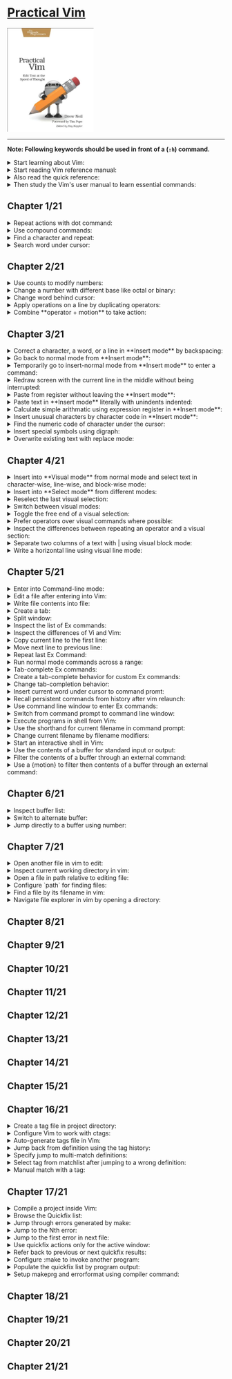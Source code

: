 # [Practical Vim](https://www.amazon.com/Practical-Vim-Thought-Pragmatic-Programmers/dp/1934356980/ref=sr_1_3?crid=3U5TSBECCZ34&keywords=practical+vim&qid=1659248704&sprefix=practical+%2Caps%2C654&sr=8-3)
<img alt="9781934356982" src="../covers/9781934356982.jpg" width="200"/>


- - -

**Note: Following keywords should be used in front of a (`:h`) command.**

<details>
<summary>Start learning about Vim:</summary>

* (`:help`)
</details>

<details>
<summary>Start reading Vim reference manual:</summary>

* (`reference`)
</details>

<details>
<summary>Also read the quick reference:</summary>

* (`quickref`)
</details>

<details>
<summary>Then study the Vim's user manual to learn essential commands:</summary>

* (`user-manual`)
</details>

## Chapter 1/21

<details>
<summary>Repeat actions with dot command:</summary>

* (`repeating`)::(`single-repeat`)::(`.`)
</details>

<details>
<summary>Use compound commands:</summary>

* (`Insert`)::(`inserting`)::(`a` or `A`)
* (`Insert`)::(`inserting`)::(`i` or `I`)
* (`Insert`)::(`inserting`)::(`o` or `O`)
* (`Insert`)::(`delete-insert`)::(`s` or `S`)
* (`Insert`)::(`delete-insert`)::(`c` or `C`)
</details>

<details>
<summary>Find a character and repeat:</summary>

* (`cursor-motions`)::(`left-right-motions`)::(`f` or `F`)
* (`cursor-motions`)::(`left-right-motions`)::(`t`) and (`T`)
* (`cursor-motions`)::(`left-right-motions`)::(`;`)
* (`cursor-motions`)::(`left-right-motions`)::(`,`)
</details>

<details>
<summary>Search word under cursor:</summary>

* (`pattern-searches`)::(`search-commands`)::(`star`)
</details>

## Chapter 2/21

<details>
<summary>Use counts to modify numbers:</summary>

* (`reference`)::(`notation`)::(`count`)
* (`changing`)::(`simple-change`)::(`ctrl-a`)
* (`changing`)::(`simple-change`)::(`ctrl-x`)
</details>

<details>
<summary>Change a number with different base like octal or binary:</summary>

* (`options`)::(`option-summary`)::(`nrformats`)
</details>

<details>
<summary>Change word behind cursor:</summary>

* (`changing`)::(`delete-insert`)::(`cw` or `cW`)
</details>

<details>
<summary>Apply operations on a line by duplicating operators:</summary>

* (`changing`)::(`deleting`)::(`dd`)
* (`changing`)::(`simple-change`)::(`gUU` or `guu`)
</details>

<details>
<summary>Combine **operator + motion** to take action:</summary>

**Motions:**

* (`cursor-motions`)::(`operator`)
* (`cursor-motions`)::(`object-select`)::(`aw`)
* (`cursor-motions`)::(`object-select`)::(`as`)
* (`cursor-motions`)::(`object-select`)::(`ap`)

**operator:**

* (`changing`)::(`deleting`)::(`d`)
* (`changing`)::(`delete-insert`)::(`c`)
* (`changing`)::(`copy-move`)::(`y`)
* (`changing`)::(`simple-change`)::(`case`)::(`~` or `gU` or `gu` or `g~`)
* (`changing`)::(`simple-change`)::(`shift-left-right`)::(`<` or `>`)
* (`changing`)::(`complex-change`)::(`!`)

**custom operators:**

* (`key-mapping`)::(`map-operator`)

**custom motions:**

* (`key-mapping`)::(`omap-info`)
</details>

## Chapter 3/21

<details>
<summary>Correct a character, a word, or a line in **Insert mode** by backspacing:</summary>

* (`Insert`)::(`ins-special-keys`)::(`i_ctrl-h`)
* (`Insert`)::(`ins-special-keys`)::(`i_ctrl-w`)
* (`Insert`)::(`ins-special-keys`)::(`i_ctrl-u`)
</details>

<details>
<summary>Go back to normal mode from **Insert mode**:</summary>

* (`reference`)::(`notation`)::(`<esc>`)
* (`Insert`)::(`ins-special-keys`)::(`i_ctrl-[`)
</details>

<details>
<summary>Temporarily go to insert-normal mode from **Insert mode** to enter a command:</summary>

* (`Insert`)::(`ins-special-special`)::(`i_ctrl-o`)
</details>

<details>
<summary>Redraw screen with the current line in the middle without being interrupted:</summary>

* (`scrolling`)::(`scroll-cursor`)::(`zz`)
</details>

<details>
<summary>Paste from register without leaving the **Insert mode**:</summary>

* (`Insert`)::(`ins-special-keys`)::(`i_ctrl-r`)
</details>

<details>
<summary>Paste text in **Insert mode** literally with unindents indented:</summary>

* (`Insert`)::(`ins-special-keys`)::(`i_ctrl-r_ctrl-p`)
</details>

<details>
<summary>Calculate simple arithmatic using expression register in **Insert mode**:</summary>

* (`Insert`)::(`ins-special-keys`)::(`i_ctrl-r`)::(`i_ctrl_r_=`)
</details>

<details>
<summary>Insert unusual characters by character code in **Insert mode**:</summary>

* (`Insert`)::(`ins-special-keys`)::(`i_ctrl-v`)
* (`Insert`)::(`ins-special-keys`)::(`i_ctrl-v_digit`)
</details>

<details>
<summary>Find the numeric code of character under the cursor:</summary>

* (`various`)::(`varous-cmds`)::(`ga`)
</details>

<details>
<summary>Insert special symbols using digraph:</summary>

* (`Insert`)::(`ins-special-keys`)::(`i_ctrl-k`)
* (`digraph`)::(`digraph-table`)
</details>

<details>
<summary>Overwrite existing text with replace mode:</summary>

* (`Insert`)::(`Replace`)
* (`changing`)::(`delete-insert`)::(`R`)
* (`changing`)::(`simple-change`)::(`r`)
</details>

## Chapter 4/21

<details>
<summary>Insert into **Visual mode** from normal mode and select text in character-wise, line-wise, and block-wise mode:</summary>

* (`Visual`)::(`visual-start`)::(`v`)
* (`Visual`)::(`visual-start`)::(`V`)
* (`Visual`)::(`visual-start`)::(`ctrl-v`)
</details>

<details>
<summary>Insert into **Select mode** from different modes:</summary>

* (`Visual`)::(`Select`)
</details>

<details>
<summary>Reselect the last visual selection:</summary>

* (`Visual`)::(`visual-start`)::(`gv`)
</details>

<details>
<summary>Switch between visual modes:</summary>

* (`Visual`)::(`visual-start`)::(`v_v`)
</details>

<details>
<summary>Toggle the free end of a visual selection:</summary>

* (`Visual`)::(`visual-change`)::(`v_o`)
</details>

<details>
<summary>Prefer operators over visual commands where possible:</summary>

* (`changing`)::(`simple-change`)::(`case`)::(`v_u` or `v_U` or `v_~`)
* (`changing`)::(`simple-change`)::(`case`)::(`~` or `gU` or `gu` or `g~`)
</details>

<details>
<summary>Inspect the differences between repeating an operator and a visual section:</summary>

* (`Visual`)::(`visual-repeat`)
</details>

<details>
<summary>Separate two columns of a text with | using visual block mode:</summary>

*first reduce spaces between columns*

* (`Visual`)::(`visual-start`)::(`ctrl-v`)

*then reselect previous visual selection, and replace column with | character.*

* (`Visual`)::(`visual-start`)::(`gv`)
</details>

<details>
<summary>Write a horizontal line using visual line mode:</summary>

*first move the cursor on a line, then enter linewise visual mode:*

* (`Visual`)::(`visual-start`)::(`V`)

*then replace every occurance of a character in that line with another character:*

* (`changing`)::(`simple-change`)::(`r`)
</details>

## Chapter 5/21

<details>
<summary>Enter into Command-line mode:</summary>

* (`command-line-mode`)
</details>

<details>
<summary>Edit a file after entering into Vim:</summary>

* (`edit-files`)::(`edit-a-file`)::(`:edit`)
</details>

<details>
<summary>Write file contents into file:</summary>

* (`edit-files`)::(`writing`)::(`:write`)
</details>

<details>
<summary>Create a tab:</summary>

* (`tab-page`)::(`tab-page-commands`)::(`:tabedit`)
</details>

<details>
<summary>Split window:</summary>

* (`windows`)::(`opening-window`)::(`:split`)
</details>

<details>
<summary>Inspect the list of Ex commands:</summary>

* (`index`)::(`ex-cmd-index`)
</details>

<details>
<summary>Inspect the differences of Vi and Vim:</summary>

* (`vi-differences`)
</details>

<details>
<summary>Copy current line to the first line:</summary>

* (`changing`)::(`copy-move`)::(`:copy`)
</details>

<details>
<summary>Move next line to previous line:</summary>

* (`changing`)::(`copy-move`)::(`:move`)
</details>

<details>
<summary>Repeat last Ex Command:</summary>

* (`repeating`)::(`single-repeat`)::(`@:`)
</details>

<details>
<summary>Run normal mode commands across a range:</summary>

* (`various`)::(`various-cmds`)::(`:normal`)
</details>

<details>
<summary>Tab-complete Ex commands:</summary>

* (`cmdline-mode`)::(`cmdline-completion`)::(`c_ctrl-d`)
</details>

<details>
<summary>Create a tab-complete behavior for custom Ex commands:</summary>

* (`key-mapping`)::(`user-commands`)::(`command-completion`)
</details>

<details>
<summary>Change tab-completion behavior:</summary>

* (`options`)::(`option-summary`)::(`wildmode`)
</details>

<details>
<summary>Insert current word under cursor to command promt:</summary>

* (`cmdline-mode`)::(`cmdline-editing`)::(`c_ctrl-r_ctrl-w`)
</details>

<details>
<summary>Recall persistent commands from history after vim relaunch:</summary>

* (`starting`)::(`viminfo`)
</details>

<details>
<summary>Use command line window to enter Ex commands:</summary>

* (`cmdline-mode`)::(`cmdline-window`)
</details>

<details>
<summary>Switch from command prompt to command line window:</summary>

* (`cmdline-mode`)::(`cmdline-window`)::(`c_ctrl-f`)
</details>

<details>
<summary>Execute programs in shell from Vim:</summary>

* (`various`)::(`various-cmds`)::(`:!`)
</details>

<details>
<summary>Use the shorthand for current filename in command prompt:</summary>

* (`cmdline-mode`)::(`cmdline-special`)
</details>

<details>
<summary>Change current filename by filename modifiers:</summary>

* (`cmdline-mode`)::(`cmdline-special`)::(`filename-modifiers`)
</details>

<details>
<summary>Start an interactive shell in Vim:</summary>

* (`various`)::(`various-cmds`)::(`:shell`)
</details>

<details>
<summary>Use the contents of a buffer for standard input or output:</summary>

* (`Insert`)::(`inserting-file`)::(`:read!`)
* (`edit-files`)::(`writing`)::(`write_c`)
* (`tips`)::(`rename-files`)
</details>

<details>
<summary>Filter the contents of a buffer through an external command:</summary>

* (`changing`)::(`complex-change`)::(`:range!`)
</details>

<details>
<summary>Use a {motion} to filter then contents of a buffer through an external command:</summary>

* (`changing`)::(`complex-change`)::(`!`)
</details>

## Chapter 6/21

<details>
<summary>Inspect buffer list:</summary>

* (`windows` or `buffers`)::(`buffer-hidden`)::(`:buffers` or `:ls`)
</details>

<details>
<summary>Switch to alternate buffer:</summary>

* (`windows` or `buffers`)::(`buffer-hidden`)::(`:bnext`)
* (`windows` or `buffers`)::(`buffer-hidden`)::(`:bprevious`)
</details>

<details>
<summary>Jump directly to a buffer using number:</summary>

* (`windows` or `buffers`)::(`buffer-hidden`)::(`:buffer`)
</details>

## Chapter 7/21

<details>
<summary>Open another file in vim to edit:</summary>

```vim
:edit
```
* (`edit-files`)::(`edit-a-file`)::(`:edit`)
</details>

<details>
<summary>Inspect current working directory in vim:</summary>

```vim
:pwd
```
* (`edit-files`)::(`current-directory`)::(`:pwd`)
</details>

<details>
<summary>Open a file in path relative to editing file:</summary>

```vim
:edit %:h
```
* `cmdline-mode`)::(`cmdline-special`)::(`filename-modifiers`)::(`%:h`)
</details>

<details>
<summary>Configure `path` for finding files:</summary>

```vim
set path+=src,include,docs
```
* (`options`)::(`option-summary`)::(`path`)
* (`editing-files`)::(`file-searching`)::(`starstar`)
</details>

<details>
<summary>Find a file by its filename in vim:</summary>

```vim
:find main.cpp
```
* (`edit-files`)::(`editing-a-file`)::(`:find`)
</details>

<details>
<summary>Navigate file explorer in vim by opening a directory:</summary>

```sh
vim path/to/directory
```
* (`netrw`)::(`netrw-explore`)::(`:Explore`)
* (`netrw`)::(`netrw-explore`)::(`:Sexplore`)
* (`netrw`)::(`netrw-explore`)::(`:Vexplore`)
</details>

## Chapter 8/21
## Chapter 9/21
## Chapter 10/21
## Chapter 11/21
## Chapter 12/21
## Chapter 13/21
## Chapter 14/21
## Chapter 15/21
## Chapter 16/21

<details>
<summary>Create a tag file in project directory:</summary>

```sh
ctags *.cpp
```
* (`tags-and-searches`)::(`tags-file-format`)::(`ctags`)
</details>

<details>
<summary>Configure Vim to work with ctags:</summary>

```vim
:set tags?
```
* (`tags-and-searches`)::(`tag-commands`)::(`tags`)
</details>

<details>
<summary>Auto-generate tags file in Vim:</summary>

```vim
:! ctags -R
:nnoremap <F5> :! ctags -R<CR>
:autocmd bufwritepost *.cpp call system("ctags -R")
```
* (`map.txt`)::(`key-mapping`)::(`map-commands`)
* (`autocommand`)::(`autocmd-define`)::(`autocmd`)
* (`various`)::(`various-cmds`)::(`:!cmd`)
</details>

<details>
<summary>Jump back from definition using the tag history:</summary>

* (`tags-and-searches`)::(`tag-stack`)
* (`tags-and-searches`)::(`tag-stack`)::(`ctrl-t`)
* (`tags-and-searches`)::(`tag-stack`)::(`:pop`)
* (`tags-and-searches`)::(`tag-stack`)::(`:tags`)
</details>

<details>
<summary>Specify jump to multi-match definitions:</summary>

* (`tags-and-searches`)::(`:tag-matchlist`)::(`g_ctrl-]`)
</details>

<details>
<summary>Select tag from matchlist after jumping to a wrong definition:</summary>

* (`tags-and-searches`)::(`:tag-matchlist`)::(`tselect`)
* (`tags-and-searches`)::(`:tag-matchlist`)::(`tfirst`)
* (`tags-and-searches`)::(`:tag-matchlist`)::(`tlast`)
* (`tags-and-searches`)::(`:tag-matchlist`)::(`tnext`)
* (`tags-and-searches`)::(`:tag-matchlist`)::(`tprev`)
</details>

<details>
<summary>Manual match with a tag:</summary>

* (`tags-and-searches`)::(`:tag-commands`)::(`:tag`)
* (`tags-and-searches`)::(`:tag-commands`)::(`:tjump`)
</details>

## Chapter 17/21

<details>
<summary>Compile a project inside Vim:</summary>

* (`quickfix.txt`)::(`:make_makeprg`)::(`:make`)
</details>

<details>
<summary>Browse the Quickfix list:</summary>

* (`quickfix.txt`)::(`quickfix-window`)::(`:copen`)
* (`quickfix.txt`)::(`quickfix-window`)::(`:cclose`)
</details>

<details>
<summary>Jump through errors generated by make:</summary>

* (`quickfix.txt`)::(`quickfix`)
* (`quickfix.txt`)::(`quickfix`)::(`:cnext`)
* (`quickfix.txt`)::(`quickfix`)::(`:cprev`)
* (`quickfix.txt`)::(`quickfix`)::(`:cfirst`)
* (`quickfix.txt`)::(`quickfix`)::(`:clast`)
</details>

<details>
<summary>Jump to the Nth error:</summary>

* (`quickfix.txt`)::(`quickfix`)::(`:cc`)
</details>

<details>
<summary>Jump to the first error in next file:</summary>

* (`quickfix.txt`)::(`quickfix`)::(`:cnfile`)
* (`quickfix.txt`)::(`quickfix`)::(`:cpfile`)
</details>

<details>
<summary>Use quickfix actions only for the active window:</summary>

* (`:make_makeprg`)::(`:lmake`)
* (`quickfix.txt`)::(`quickfix`)::(`:lnext`)
* (`quickfix.txt`)::(`quickfix`)::(`:lprev`)
* (`quickfix.txt`)::(`quickfix`)::(`:lfirst`)
* (`quickfix.txt`)::(`quickfix`)::(`:llast`)
* (`quickfix.txt`)::(`quickfix`)::(`:lnfile`)
* (`quickfix.txt`)::(`quickfix`)::(`:lpfile`)
* (`quickfix.txt`)::(`quickfix`)::(`:ll`)
* (`quickfix.txt`)::(`quickfix-window`)::(`:lopen`)
* (`quickfix.txt`)::(`quickfix-window`)::(`:lclose`)
</details>

<details>
<summary>Refer back to previous or next quickfix results:</summary>

* (`quickfix.txt`)::(`quickfix-error-lists`)::(`:chistory`)
* (`quickfix.txt`)::(`quickfix-error-lists`)::(`:lhistory`)
* (`quickfix.txt`)::(`quickfix-error-lists`)::(`:colder`)
* (`quickfix.txt`)::(`quickfix-error-lists`)::(`:lolder`)
* (`quickfix.txt`)::(`quickfix-error-lists`)::(`:cnewer`)
* (`quickfix.txt`)::(`quickfix-error-lists`)::(`:lnewer`)
</details>

<details>
<summary>Configure :make to invoke another program:</summary>

```vim
:setlocal makeprg=nasm -f elf64 -g -F dwarf -l %:r.lst %
```
* (`options`)::(`option-summary`)::(`makeprg`)
* (`options`)::(`set-options`)::(`local-options`)::(`setlocal`)
</details>

<details>
<summary>Populate the quickfix list by program output:</summary>

```vim
:setglobal errorformat?
:setlocal efm=%A%f\,\ line\ %l\,\ character\ %c:%m,%Z%.%#,%-G%.%#
```
* (`quickfix.txt`)::(`error-file-format`)::(`errorformat`)
* (`options`)::(`set-options`)::(`local-options`)::(`setglobal`)
</details>

<details>
<summary>Setup makeprg and errorformat using compiler command:</summary>

```vim
:compiler gcc
```
* (`quickfix.txt`)::(`compiler-select`)::(`compiler`)
</details>

## Chapter 18/21
## Chapter 19/21
## Chapter 20/21
## Chapter 21/21
